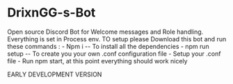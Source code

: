 # DrixnGG-s-Bot
Open source Discord Bot for Welcome messages and Role handling.
Everything is set in Process env.
TO setup please Download this bot and run these commands :
    - Npm i -- To install all the dependencies
    - npm run setup -- To create you your own .conf configuration file
    - Setup your .conf file
    - Run npm start, at this point everything should work nicely

EARLY DEVELOPMENT VERSION